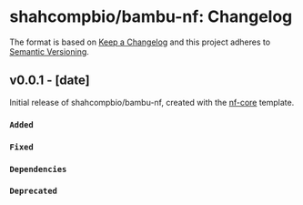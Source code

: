 # shahcompbio/bambu-nf: Changelog

The format is based on [Keep a Changelog](https://keepachangelog.com/en/1.0.0/)
and this project adheres to [Semantic Versioning](https://semver.org/spec/v2.0.0.html).

## v0.0.1 - [date]

Initial release of shahcompbio/bambu-nf, created with the [nf-core](https://nf-co.re/) template.

### `Added`

### `Fixed`

### `Dependencies`

### `Deprecated`
